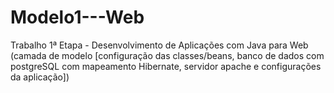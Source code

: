 # Modelo1---Web
Trabalho 1ª Etapa - Desenvolvimento de Aplicações com Java para Web (camada de modelo [configuração das classes/beans, banco de dados com postgreSQL com mapeamento Hibernate, servidor apache e configurações da aplicação])
